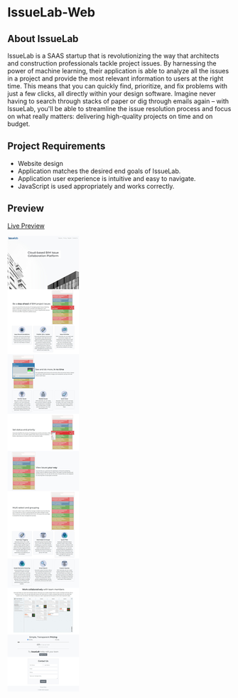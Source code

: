# IssueLab-Web 

## About IssueLab
IssueLab is a SAAS startup that is revolutionizing the way that architects and construction professionals tackle project issues. By harnessing the power of machine learning, their application is able to analyze all the issues in a project and provide the most relevant information to users at the right time. This means that you can quickly find, prioritize, and fix problems with just a few clicks, all directly within your design software. Imagine never having to search through stacks of paper or dig through emails again – with IssueLab, you'll be able to streamline the issue resolution process and focus on what really matters: delivering high-quality projects on time and on budget.

## Project Requirements
* Website design
* Application matches the desired end goals of IssueLab. 
* Application user experience is intuitive and easy to navigate.
* JavaScript is used appropriately and works correctly.

## Preview
[Live Preview](https://dodzikojo.github.io/IssueLab-Web/ "Live Preview")

![preview](/IssueLab-Web-Screenshot.jpeg)

